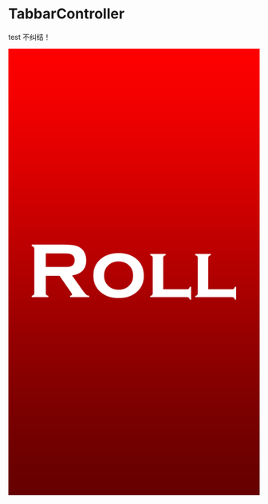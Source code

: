 TabbarController
================

test
不纠结！

![alt text](https://github.com/AsakuraB/TabbarController/blob/master/RollLaunchImageR4.png)
